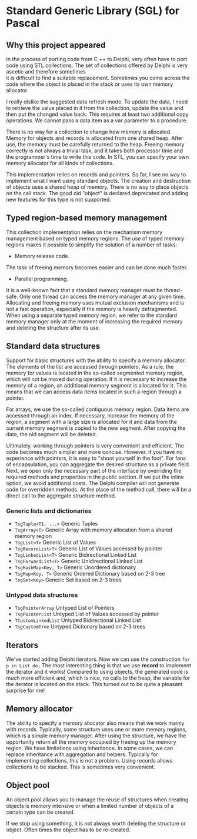 # Standard Generic Library (SGL) for Pascal

## Why this project appeared
In the process of porting code from C ++ to Delphi, very often
have to port code using STL collections.
The set of collections offered by Delphi is very ascetic and therefore sometimes  
it is difficult to find a suitable replacement.
Sometimes you come across the code where the object is placed in the stack or 
uses its own memory allocator.

I really dislike the suggested data refresh mode.
To update the data, I need to retrieve the value placed in it from the collection, update the value and then put the changed value back.
This requires at least two additional copy operations.
We cannot pass a data item as a var parameter to a procedure.

There is no way for a collection to change how memory is allocated.
Memory for objects and records is allocated from one shared heap.
After use, the memory must be carefully returned to the heap.
Freeing memory correctly is not always a trivial task, and it takes both processor time and the programmer's time to write this code.
In STL, you can specify your own memory allocator for all kinds of collections.

This implementation relies on records and pointers.
So far, I see no way to implement what I want using standard objects.
The creation and destruction of objects uses a shared heap of memory.
There is no way to place objects on the call stack.
The good old "object" is declared deprecated and adding new features for this type is not supported.

## Typed region-based memory management
This collection implementation relies on the mechanism
memory management based on typed memory regions.
The use of typed memory regions makes it possible to simplify the solution of a number of tasks:
 - Memory release code.

The task of freeing memory becomes easier and
can be done much faster.
 - Parallel programming.

It is a well-known fact that a standard memory manager must be thread-safe.
Only one thread can access the memory manager at any given time.
Allocating and freeing memory uses mutual exclusion mechanisms and is not a fast operation,
especially if the memory is heavily defragmented.
When using a separate typed memory region, we refer to the standard memory manager only at the moment of increasing the required memory and deleting the structure after its use.

## Standard data structures
Support for basic structures with the ability to specify a memory allocator.
The elements of the list are accessed through pointers.
As a rule, the memory for values is located in the so-called segmented memory region, which will not be moved during operation.
If it is necessary to increase the memory of a region, an additional memory segment is allocated for it.
This means that we can access data items located in such a region through a pointer.
  
For arrays, we use the so-called contiguous memory region.
Data items are accessed through an index.
If necessary, increase the memory of the region,
a segment with a large size is allocated for it and data from the current memory segment is copied to the new segment.
After copying the data, the old segment will be deleted.
 
Ultimately, working through pointers is very convenient and efficient.
The code becomes much simpler and more concise.
However, if you have no experience with pointers, it is easy to "shoot yourself in the foot".
For fans of encapsulation, you can aggregate the desired structure as a private field.
Next, we open only the necessary part of the interface by overriding the required methods and properties in the public section.
If we put the inline option, we avoid additional costs.
The Delphi compiler will not generate code for overridden methods.
At the place of the method call, there will be a direct call to the aggregate structure method.

### Generic lists and dictionaries
 - `TsgTuple<T1, ...>` Generic Tuples  
 - `TsgArray<T>` Generic Array with memory allocation from a shared memory region
 - `TsgList<T>` Generic List of Values
 - `TsgRecordList<T>` Generic List of Values accessed by pointer
 - `TsgLinkedList<T>` Generic Bidirectional Linked List
 - `TsgForwardList<T>` Generic Unidirectional Linked List
 - `TsgHashMap<Key, T>` Generic Unordered dictionary
 - `TsgMap<Key, T>` Generic Ordered Dictionary based on 2-3 tree
 - `TsgSet<Key>` Generic Set based on 2-3 trees
 
### Untyped data structures
 - `TsgPointerArray` Untyped List of Pointers
 - `TsgPointerList` Untyped List of Values accessed by pointer
 - `TCustomLinkedList` Untyped Bidirectional Linked List
 - `TsgCustomTree` Untyped Dictionary based on 2-3 trees 

## Iterators
We've started adding Delphi iterators.
Now we can use the construction `for p in List do;`
The most interesting thing is that we use **record** to implement the iterator and it works!
Compared to using objects, the generated code is much more efficient and, which is nice,
no calls to the heap, the variable for the iterator is located on the stack.
This turned out to be quite a pleasant surprise for me!

## Memory allocator
The ability to specify a memory allocator also means that we work mainly with records.
Typically, some structure uses one or more memory regions, which is a simple memory manager.
After using the structure, we have the opportunity return all the memory occupied by freeing up the memory region.
We have limitations using inheritance.
In some cases, we can replace inheritance with aggregation and helpers.
Typically for implementing collections, this is not a problem.
Using records allows collections to be stacked. This is sometimes very convenient.

## Object pool
An object pool allows you to manage the reuse of structures when creating objects 
is memory intensive or when a limited number of objects of a certain type can be created.

If we stop using something, it is not always worth deleting the structure or object.
Often times the object has to be re-created.
